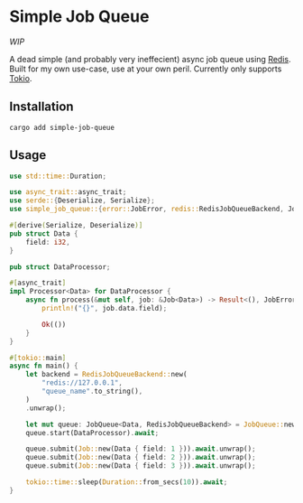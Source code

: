 # Simple Job Queue
*WIP*

A dead simple (and probably very ineffecient) async job queue using [Redis](https://redis.io). Built for my own use-case, use at your own peril. Currently only supports [Tokio](https://tokio.rs/).

## Installation
```
cargo add simple-job-queue
```

## Usage

```rust
use std::time::Duration;

use async_trait::async_trait;
use serde::{Deserialize, Serialize};
use simple_job_queue::{error::JobError, redis::RedisJobQueueBackend, Job, JobQueue, Processor};

#[derive(Serialize, Deserialize)]
pub struct Data {
    field: i32,
}

pub struct DataProcessor;

#[async_trait]
impl Processor<Data> for DataProcessor {
    async fn process(&mut self, job: &Job<Data>) -> Result<(), JobError> {
        println!("{}", job.data.field);

        Ok(())
    }
}

#[tokio::main]
async fn main() {
    let backend = RedisJobQueueBackend::new(
        "redis://127.0.0.1",
        "queue_name".to_string(),
    )
    .unwrap();

    let mut queue: JobQueue<Data, RedisJobQueueBackend> = JobQueue::new(backend);
    queue.start(DataProcessor).await;

    queue.submit(Job::new(Data { field: 1 })).await.unwrap();
    queue.submit(Job::new(Data { field: 2 })).await.unwrap();
    queue.submit(Job::new(Data { field: 3 })).await.unwrap();

    tokio::time::sleep(Duration::from_secs(10)).await;
}
```